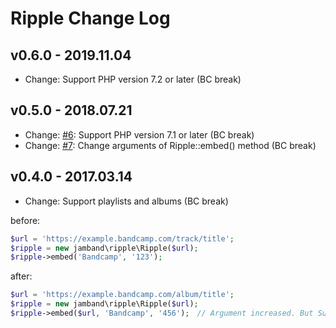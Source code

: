 # Ripple Change Log

## v0.6.0 - 2019.11.04

- Change: Support PHP version 7.2 or later (BC break)

## v0.5.0 - 2018.07.21

- Change: [#6](https://github.com/jamband/ripple/issues/6): Support PHP version 7.1 or later (BC break)
- Change: [#7](https://github.com/jamband/ripple/issues/7): Change arguments of Ripple::embed() method (BC break)

## v0.4.0 - 2017.03.14

- Change: Support playlists and albums (BC break)

before:
```php
$url = 'https://example.bandcamp.com/track/title';
$ripple = new jamband\ripple\Ripple($url);
$ripple->embed('Bandcamp', '123');
```
after:
```php
$url = 'https://example.bandcamp.com/album/title';
$ripple = new jamband\ripple\Ripple($url);
$ripple->embed($url, 'Bandcamp', '456');　// Argument increased. But Support playlists and albums
```

